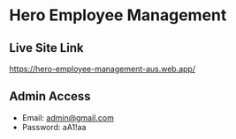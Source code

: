 # Hero Employee Management

## Live Site Link
https://hero-employee-management-aus.web.app/

## Admin Access
- Email: admin@gmail.com
- Password: aA1!aa
